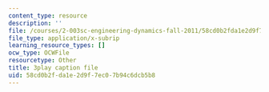 ```yaml
---
content_type: resource
description: ''
file: /courses/2-003sc-engineering-dynamics-fall-2011/58cd0b2fda1e2d9f7ec07b94c6dcb5b8_mB_rrEN_Ltc.srt
file_type: application/x-subrip
learning_resource_types: []
ocw_type: OCWFile
resourcetype: Other
title: 3play caption file
uid: 58cd0b2f-da1e-2d9f-7ec0-7b94c6dcb5b8
---
```


